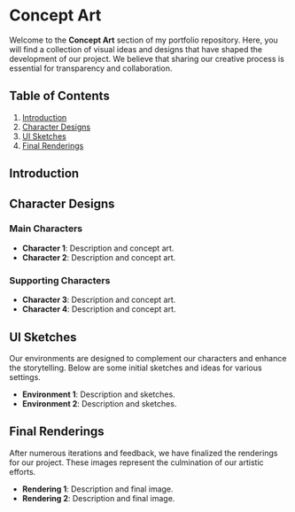 # Concept Art

Welcome to the **Concept Art** section of my portfolio repository. Here, you will find a collection of visual ideas and designs that have shaped the development of our project. We believe that sharing our creative process is essential for transparency and collaboration.

## Table of Contents
1. [Introduction](#introduction)
3. [Character Designs](#character-designs)
4. [UI Sketches](#ui-sketches)
5. [Final Renderings](#final-renderings)

## Introduction


## Character Designs
### Main Characters
- **Character 1**: Description and concept art.
- **Character 2**: Description and concept art.

### Supporting Characters
- **Character 3**: Description and concept art.
- **Character 4**: Description and concept art.

## UI Sketches
Our environments are designed to complement our characters and enhance the storytelling. Below are some initial sketches and ideas for various settings.

- **Environment 1**: Description and sketches.
- **Environment 2**: Description and sketches.

## Final Renderings
After numerous iterations and feedback, we have finalized the renderings for our project. These images represent the culmination of our artistic efforts.

- **Rendering 1**: Description and final image.
- **Rendering 2**: Description and final image.